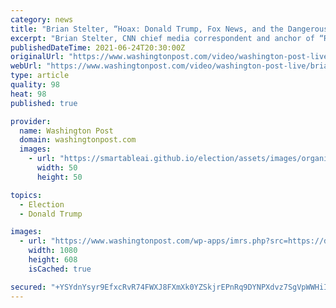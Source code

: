 ```yaml
---
category: news
title: "Brian Stelter, “Hoax: Donald Trump, Fox News, and the Dangerous Distortion of Truth”"
excerpt: "Brian Stelter, CNN chief media correspondent and anchor of “Reliable Sources,” crafted his book \"Hoax: Donald Trump, Fox News, and the Dangerous Distortion of Truth” from three years of interviews with more than 300 current and former Fox News staffers."
publishedDateTime: 2021-06-24T20:30:00Z
originalUrl: "https://www.washingtonpost.com/video/washington-post-live/brian-stelter-hoax-donald-trump-fox-news-and-the-dangerous-distortion-of-truth/2021/06/24/faf99a85-6353-470a-af0c-248bd8904bbc_live.html"
webUrl: "https://www.washingtonpost.com/video/washington-post-live/brian-stelter-hoax-donald-trump-fox-news-and-the-dangerous-distortion-of-truth/2021/06/24/faf99a85-6353-470a-af0c-248bd8904bbc_live.html"
type: article
quality: 98
heat: 98
published: true

provider:
  name: Washington Post
  domain: washingtonpost.com
  images:
    - url: "https://smartableai.github.io/election/assets/images/organizations/washingtonpost.com-50x50.jpg"
      width: 50
      height: 50

topics:
  - Election
  - Donald Trump

images:
  - url: "https://www.washingtonpost.com/wp-apps/imrs.php?src=https://d1i4t8bqe7zgj6.cloudfront.net/06-18-2021/t_1610981357bb4aef815449ea6155220a_name_StelterBranding.jpg&w=1080"
    width: 1080
    height: 608
    isCached: true

secured: "+YSYdnYsyr9EfxcRvR74FWXJ8FXmXk0YZSkjrEPnRq9DYNPXdvz7SgVpWWHiIHdIDxFNij4HLnyB6/3gCwHqmHJTmaiyYQW6B858S1HqsQ0KYChwY3+3MQqi0wn99dG44RP4CmbS1DmpK/0kYpl8/pL/VtHtxMmDtqgh5MQoqYzu/oNwEZSSv2F9FWr2d0N26cItCLe6xxJq2Ruz22vvkSjV9fAY3IL3IAQIrqNF7gG5xs7SXJxzeFHPWinq5eK8AC0Mo6wyF9gm+q6qHFn5YSc25a9oGALTRRdTOeEv6piLbPqhQcd2v8165+kv26mJlqyIKO6M468mShVFT31POC1Mxp2tah7MviISJXHOL0c=;P+NtMhTctAoL6rOVZzE6fA=="
---
```


